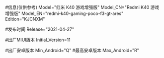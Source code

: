 #信息(仅供参考)
Model="红米 K40 游戏增强版"
Model_CN="Redmi K40 游戏增强版"
Model_EN="redmi-k40-gaming-poco-f3-gt-ares"
Edition="KJCNXM"

#发布时间
Release="2021-04-27"

#出厂MIUI版本
Initial_Version=11

#出厂安卓版本
Min_Android="Q"
#最高安卓版本
Max_Android="R"
